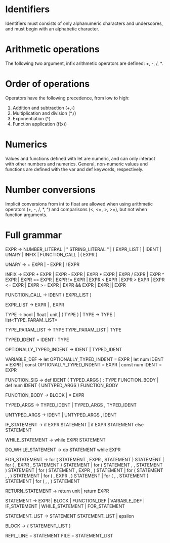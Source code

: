 # Identifiers
Identifiers must consists of only alphanumeric characters and underscores, and must begin with an alphabetic character.


# Arithmetic operations
The following two argument, infix arithmetic operators are defined: +, -, /, *.


# Order of operations
Operators have the following precedence, from low to high:
1. Addition and subtraction (+,-)
2. Multiplication and division (*,/)
3. Exponentiation (^)
4. Function application (f(x))


# Numerics
Values and functions defined with let are numeric, and can only interact with other numbers and numerics. General, non-numeric values and functions are defined with the var and def keywords, respectively.


# Number conversions
Implicit conversions from int to float are allowed when using arithmetic operators (+, -, /, *, ^) and comparisons (<, <=, >, >=), but not when function arguments.


# Full grammar

EXPR -> NUMBER_LITERAL
	  | " STRING_LITERAL "
	  | [ EXPR_LIST ]
	  | IDENT
      | UNARY
      | INFIX
      | FUNCTION_CALL
      | ( EXPR )

UNARY -> + EXPR
	   | - EXPR
	   | ! EXPR

INFIX -> EXPR + EXPR
	   | EXPR - EXPR
	   | EXPR * EXPR
	   | EXPR / EXPR
	   | EXPR ^ EXPR
	   | EXPR == EXPR
	   | EXPR != EXPR
	   | EXPR < EXPR
	   | EXPR > EXPR
	   | EXPR <= EXPR
	   | EXPR >= EXPR
	   | EXPR && EXPR
	   | EXPR || EXPR

FUNCTION_CALL -> IDENT ( EXPR_LIST )

EXPR_LIST -> EXPR
		   | , EXPR


TYPE -> bool
      | float
      | unit
      | ( TYPE )
      | TYPE -> TYPE
      | list<TYPE_PARAM_LIST>

TYPE_PARAM_LIST -> TYPE TYPE_PARAM_LIST
                 | TYPE


TYPED_IDENT = IDENT : TYPE

OPTIONALLY_TYPED_INDENT -> IDENT
                         | TYPED_IDENT

VARIABLE_DEF -> let OPTIONALLY_TYPED_INDENT = EXPR
			  | let num IDENT = EXPR
			  | const OPTIONALLY_TYPED_INDENT = EXPR
			  | const num IDENT = EXPR

FUNCTION_SIG -> def IDENT ( TYPED_ARGS ) : TYPE FUNCTION_BODY
			  | def num IDENT ( UNTYPED_ARGS ) FUNCTION_BODY

FUNCTION_BODY -> BLOCK
               | = EXPR

TYPED_ARGS -> TYPED_IDENT
		    | TYPED_ARGS , TYPED_IDENT

UNTYPED_ARGS -> IDENT
		      | UNTYPED_ARGS , IDENT


IF_STATEMENT -> if EXPR STATEMENT
              | if EXPR STATEMENT else STATEMENT

WHILE_STATEMENT -> while EXPR STATEMENT

DO_WHILE_STATEMENT -> do STATEMENT while EXPR

FOR_STATEMENT -> for ( STATEMENT , EXPR , STATEMENT ) STATEMENT
			   | for ( , EXPR , STATEMENT ) STATEMENT
			   | for ( STATEMENT , , STATEMENT ) STATEMENT
			   | for ( STATEMENT , EXPR , ) STATEMENT
			   | for ( STATEMENT , , ) STATEMENT
			   | for ( , EXPR , ) STATEMENT
			   | for ( , , STATEMENT ) STATEMENT
			   | for ( , , ) STATEMENT

RETURN_STATEMENT -> return unit
                  | return EXPR

STATEMENT -> EXPR
		   | BLOCK
		   | FUNCTION_DEF
	       | VARIABLE_DEF
	       | IF_STATEMENT
	       | WHILE_STATEMENT
	       | FOR_STATEMENT

STATEMENT_LIST -> STATEMENT STATEMENT_LIST
                | epsilon

BLOCK -> { STATEMENT_LIST }


REPL_LINE = STATEMENT
FILE = STATEMENT_LIST


